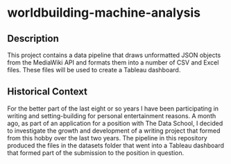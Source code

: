 # worldbuilding-machine-analysis

## Description
This project contains a data pipeline that draws unformatted JSON objects from the MediaWiki API and formats them into a number of CSV and Excel files. These files will be used to create a Tableau dashboard.

## Historical Context
For the better part of the last eight or so years I have been participating in writing and setting-building for personal entertainment reasons. A month ago, as part of an application for a position with The Data School, I decided to investigate the growth and development of a writing project that formed from this hobby over the last two years. The pipeline in this repository produced the files in the datasets folder that went into a Tableau dashboard that formed part of the submission to the position in question.